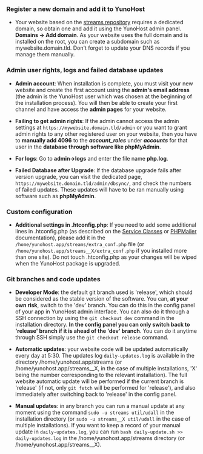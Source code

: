 ### Register a new domain and add it to YunoHost

- Your website based on the [streams repository](https://codeberg.org/streams/streams/) requires a dedicated domain, so obtain one and add it using the YunoHost admin panel. **Domains -> Add domain**. As your website uses the full domain and is installed on the root, you can create a subdomain such as mywebsite.domain.tld. Don't forget to update your DNS records if you manage them manually.

### Admin user rights, logs and failed database updates

- **Admin account**: When installation is complete, you must visit your new website and create the first account using the **admin's email address** (the admin is the YunoHost user which was chosen at the beginning of the installation process). You will then be able to create your first channel and have access the **admin pages** for your website.

- **Failing to get admin rights**: If the admin cannot access the admin settings at `https://mywebsite.domain.tld/admin` or you want to grant admin rights to any other registered user on your website, then you have to **manually add 4096** to the ***account_roles*** under ***accounts*** for that user in the **database through software like phpMyAdmin**.

- **For logs**: Go to **admin->logs** and enter the file name **php.log**.

- **Failed Database after Upgrade**: If the database upgrade fails after version upgrade, you can visit the dedicated page, `https://mywebsite.domain.tld/admin/dbsync/`, and check the numbers of failed updates. These updates will have to be ran manually using software such as **phpMyAdmin**.

### Custom configuration

- **Additional settings in .htconfig.php**: If you need to add some additional lines in .htconfig.php (as described on the [Service Classes](https://codeberg.org/streams/streams/src/commit/c75afc9ab4b9ba19628008c14459756edf9c291a/doc/admin/en/Service_Classes.mc) or [PHPMailer](https://codeberg.org/streams/streams/src/commit/c75afc9ab4b9ba19628008c14459756edf9c291a/doc/admin/en/SMTP.mc) documentation), please add it in the `/home/yunohost.app/streams/extra_conf.php` file (or `/home/yunohost.app/streams__X/extra_conf.php` if you installed more than one site). Do not touch .htconfig.php as your changes will be wiped when the YunoHost package is upgraded.

### Git branches and code updates

- **Developer Mode**: the default git branch used is 'release', which should be considered as the stable version of the software. You can, **at your own risk**, switch to the 'dev' branch. You can do this in the config panel of your app in YunoHost admin interface. You can also do it through a SSH connection by using the `git checkout dev` command in the installation directory. **In the config panel you can only switch back to 'release' branch if it is ahead of the 'dev' branch**. You can do it anytime through SSH simply use the `git checkout release` command.

- **Automatic updates**: your website code will be updated automatically every day at 5:30. The updates log `daily-updates.log` is available in the directory /home/yunohost.app/streams (or /home/yunohost.app/streams__X, in the case of multiple installations, 'X' being the number corresponding to the relevant installation). The full website automatic update will be performed if the current branch is 'release' (if not, only `git fetch` will be performed for 'release'), and also immediately after switching back to 'release' in the config panel.

- **Manual updates**: in any branch you can run a manual update at any moment using the command `sudo -u streams util/udall` in the installation directory (or `sudo -u streams__X util/udall` in the case of multiple installations). If you want to keep a record of your manual update in `daily-updates.log`, you can run `bash daily-update.sh >> daily-updates.log` in the /home/yunohost.app/streams directory (or /home/yunohost.app/streams__X).
